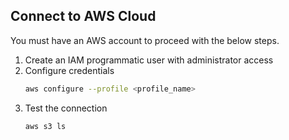 ## Connect to AWS Cloud

You must have an AWS account to proceed with the below steps.
1. Create an IAM programmatic user with administrator access
2. Configure credentials
   ```sh
   aws configure --profile <profile_name>
   ```
3. Test the connection
   ```sh
   aws s3 ls
   ```
